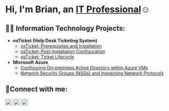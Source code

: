 <h1>Hi, I'm Brian, an <a href="https://linkedin.com/in/brian-cole-4b3b51332/">IT Professional</a>☺</h1>

<h2>👨‍💻 Information Technology Projects:</h2>

- <b>osTicket (Help Desk Ticketing System)</b>
  - [osTicket: Prerequisites and Installation](https://github.com/Brianracole/osticket-prereqs)
  - [osTicket: Post-Installation Configuration](https://github.com/Brianracole/post-install-config)
  - [osTicket: Ticket Lifecycle](https://github.com/Brianracole/ticket-lifecycle)
- <b>Microsoft Azure</b>
  - [Configuring On-premises Active Directory within Azure VMs](https://github.com/Brianracole/Configure-Active-Directory)
  - [Network Security Groups (NSGs) and Inspecting Network Protocols](https://github.com/Brianracole/azure-network-protocols)

<h2>🤳Connect with me:</h2>

[<img align="left" alt="Brian | Twitter" width="22px" src="https://cdn.jsdelivr.net/npm/simple-icons@v3/icons/twitter.svg" />][twitter]
[<img align="left" alt="Brian | LinkedIn" width="22px" src="https://cdn.jsdelivr.net/npm/simple-icons@v3/icons/linkedin.svg" />][linkedin]
[<img align="left" alt="Brian | Instagram" width="22px" src="https://cdn.jsdelivr.net/npm/simple-icons@v3/icons/instagram.svg" />][instagram]

[twitter]: https://twitter.com/
[instagram]: https://www.instagram.com/
[linkedin]: https://www.linkedin.com/in/brian-cole-4b3b51332
